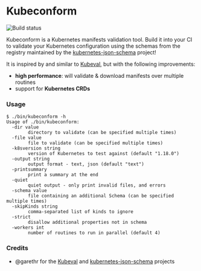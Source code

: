 # Kubeconform

![Build status](https://github.com/yannh/kubeconform/workflows/build/badge.svg)

Kubeconform is a Kubernetes manifests validation tool. Build it into your CI to validate your Kubernetes
configuration using the schemas from the registry maintained by the
[kubernetes-json-schema](https://github.com/instrumenta/kubernetes-json-schema) project!

It is inspired by and similar to [Kubeval](https://github.com/instrumenta/kubeval), but with the
following improvements:
 * **high performance**: will validate & download manifests over multiple routines
 * support for **Kubernetes CRDs**

### Usage

```
$ ./bin/kubeconform -h
Usage of ./bin/kubeconform:
  -dir value
        directory to validate (can be specified multiple times)
  -file value
        file to validate (can be specified multiple times)
  -k8sversion string
        version of Kubernetes to test against (default "1.18.0")
  -output string
        output format - text, json (default "text")
  -printsummary
        print a summary at the end
  -quiet
        quiet output - only print invalid files, and errors
  -schema value
        file containing an additional Schema (can be specified multiple times)
  -skipKinds string
        comma-separated list of kinds to ignore
  -strict
        disallow additional properties not in schema
  -workers int
        number of routines to run in parallel (default 4)
```

### Credits

 * @garethr for the [Kubeval](https://github.com/instrumenta/kubeval) and
 [kubernetes-json-schema](https://github.com/instrumenta/kubernetes-json-schema) projects
